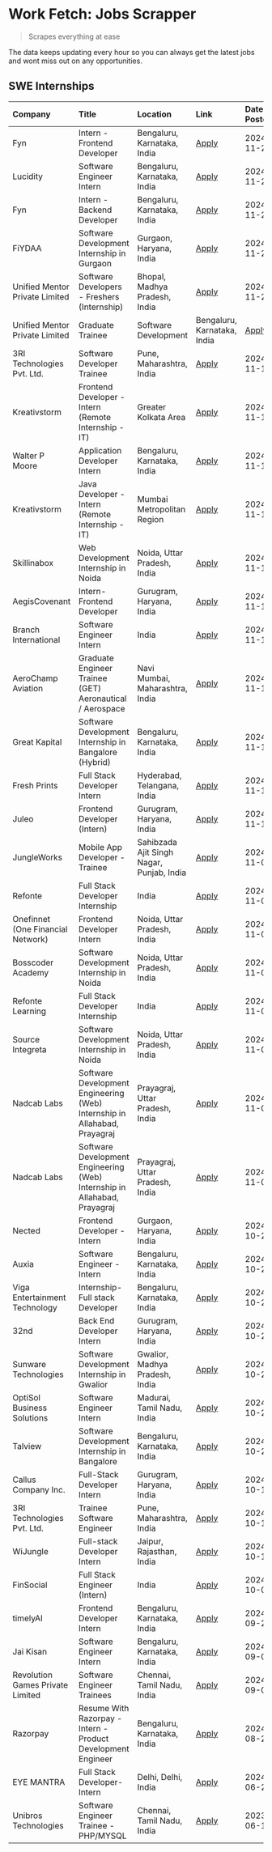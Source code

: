 # Work Fetch: Jobs Scrapper
> Scrapes everything at ease

The data keeps updating every hour so you can always get the latest jobs and wont miss out on any opportunities.

## SWE Internships
<!--START_SECTION:workfetch-->
| Company                           | Title                                                                     | Location                                  | Link                                                                                                                                                                                                                                            | Date Posted   |
|:----------------------------------|:--------------------------------------------------------------------------|:------------------------------------------|:------------------------------------------------------------------------------------------------------------------------------------------------------------------------------------------------------------------------------------------------|:--------------|
| Fyn                               | Intern - Frontend Developer                                               | Bengaluru, Karnataka, India               | [Apply](https://in.linkedin.com/jobs/view/intern-frontend-developer-at-fyn-4079706595?position=21&pageNum=0&refId=kH9d%2BLcnUtJM8q5MqqJzdQ%3D%3D&trackingId=Y7j1vCUKEYJvlv7%2FasGfDg%3D%3D)                                                     | 2024-11-21    |
| Lucidity                          | Software Engineer Intern                                                  | Bengaluru, Karnataka, India               | [Apply](https://in.linkedin.com/jobs/view/software-engineer-intern-at-lucidity-4081805788?position=33&pageNum=0&refId=kH9d%2BLcnUtJM8q5MqqJzdQ%3D%3D&trackingId=40%2BjmtESmpQyub9vjVCoxg%3D%3D)                                                 | 2024-11-21    |
| Fyn                               | Intern - Backend Developer                                                | Bengaluru, Karnataka, India               | [Apply](https://in.linkedin.com/jobs/view/intern-backend-developer-at-fyn-4079708425?position=40&pageNum=0&refId=kH9d%2BLcnUtJM8q5MqqJzdQ%3D%3D&trackingId=3mAhFA0AcOctrkcpIQCw0Q%3D%3D)                                                        | 2024-11-21    |
| FiYDAA                            | Software Development Internship in Gurgaon                                | Gurgaon, Haryana, India                   | [Apply](https://in.linkedin.com/jobs/view/software-development-internship-in-gurgaon-at-fiydaa-4080399455?position=28&pageNum=0&refId=kH9d%2BLcnUtJM8q5MqqJzdQ%3D%3D&trackingId=xe4EghaNVuVQeig9ToYwpQ%3D%3D)                                   | 2024-11-20    |
| Unified Mentor Private Limited    | Software Developers - Freshers (Internship)                               | Bhopal, Madhya Pradesh, India             | [Apply](https://in.linkedin.com/jobs/view/software-developers-freshers-internship-at-unified-mentor-private-limited-4078446287?position=53&pageNum=0&refId=kH9d%2BLcnUtJM8q5MqqJzdQ%3D%3D&trackingId=1N4fI43XJXvtUhVd%2Fsla8w%3D%3D)            | 2024-11-20    |
| Unified Mentor Private Limited    | Graduate Trainee | Software Development                                   | Bengaluru, Karnataka, India               | [Apply](https://in.linkedin.com/jobs/view/graduate-trainee-software-development-at-unified-mentor-private-limited-4078450070?position=60&pageNum=0&refId=kH9d%2BLcnUtJM8q5MqqJzdQ%3D%3D&trackingId=2YWx4AiAzW%2BeFKmvx%2BBZXQ%3D%3D)            | 2024-11-20    |
| 3RI Technologies Pvt. Ltd.        | Software Developer Trainee                                                | Pune, Maharashtra, India                  | [Apply](https://in.linkedin.com/jobs/view/software-developer-trainee-at-3ri-technologies-pvt-ltd-4080283578?position=20&pageNum=0&refId=kH9d%2BLcnUtJM8q5MqqJzdQ%3D%3D&trackingId=VEIJlXUuooqj6CxuOV%2BKxw%3D%3D)                               | 2024-11-19    |
| Kreativstorm                      | Frontend Developer - Intern (Remote Internship - IT)                      | Greater Kolkata Area                      | [Apply](https://in.linkedin.com/jobs/view/frontend-developer-intern-remote-internship-it-at-kreativstorm-4079519905?position=16&pageNum=0&refId=kH9d%2BLcnUtJM8q5MqqJzdQ%3D%3D&trackingId=XZqPcxhq2ND9scJuwnJ9pA%3D%3D)                         | 2024-11-18    |
| Walter P Moore                    | Application Developer Intern                                              | Bengaluru, Karnataka, India               | [Apply](https://in.linkedin.com/jobs/view/application-developer-intern-at-walter-p-moore-4077126811?position=25&pageNum=0&refId=kH9d%2BLcnUtJM8q5MqqJzdQ%3D%3D&trackingId=KKvw%2Fdn%2FHIKtLf9KhkGRug%3D%3D)                                     | 2024-11-18    |
| Kreativstorm                      | Java Developer - Intern (Remote Internship - IT)                          | Mumbai Metropolitan Region                | [Apply](https://in.linkedin.com/jobs/view/java-developer-intern-remote-internship-it-at-kreativstorm-4079340084?position=49&pageNum=0&refId=kH9d%2BLcnUtJM8q5MqqJzdQ%3D%3D&trackingId=PUvCInfqEYfxi4RvjkfCXQ%3D%3D)                             | 2024-11-18    |
| Skillinabox                       | Web Development Internship in Noida                                       | Noida, Uttar Pradesh, India               | [Apply](https://in.linkedin.com/jobs/view/web-development-internship-in-noida-at-skillinabox-4077783016?position=27&pageNum=0&refId=kH9d%2BLcnUtJM8q5MqqJzdQ%3D%3D&trackingId=PUd922Dak7m3g8Y01EqEeA%3D%3D)                                     | 2024-11-16    |
| AegisCovenant                     | Intern- Frontend Developer                                                | Gurugram, Haryana, India                  | [Apply](https://in.linkedin.com/jobs/view/intern-frontend-developer-at-aegiscovenant-4077391475?position=29&pageNum=0&refId=kH9d%2BLcnUtJM8q5MqqJzdQ%3D%3D&trackingId=O0%2BcZynUWEddkHwmbY8lMQ%3D%3D)                                           | 2024-11-15    |
| Branch International              | Software Engineer Intern                                                  | India                                     | [Apply](https://in.linkedin.com/jobs/view/software-engineer-intern-at-branch-international-4054425650?position=37&pageNum=0&refId=kH9d%2BLcnUtJM8q5MqqJzdQ%3D%3D&trackingId=Ej37cmatnorSMX46JMotdA%3D%3D)                                       | 2024-11-15    |
| AeroChamp Aviation                | Graduate Engineer Trainee (GET) Aeronautical / Aerospace                  | Navi Mumbai, Maharashtra, India           | [Apply](https://in.linkedin.com/jobs/view/graduate-engineer-trainee-get-aeronautical-aerospace-at-aerochamp-aviation-4075807848?position=45&pageNum=0&refId=kH9d%2BLcnUtJM8q5MqqJzdQ%3D%3D&trackingId=t0R%2Fy%2Bq%2FYTLlZA%2BS0V86Eg%3D%3D)     | 2024-11-15    |
| Great Kapital                     | Software Development Internship in Bangalore (Hybrid)                     | Bengaluru, Karnataka, India               | [Apply](https://in.linkedin.com/jobs/view/software-development-internship-in-bangalore-hybrid-at-great-kapital-4074322094?position=22&pageNum=0&refId=kH9d%2BLcnUtJM8q5MqqJzdQ%3D%3D&trackingId=YnVthJplI3RqQD3oI%2BKmww%3D%3D)                 | 2024-11-12    |
| Fresh Prints                      | Full Stack Developer Intern                                               | Hyderabad, Telangana, India               | [Apply](https://in.linkedin.com/jobs/view/full-stack-developer-intern-at-fresh-prints-4074759619?position=31&pageNum=0&refId=kH9d%2BLcnUtJM8q5MqqJzdQ%3D%3D&trackingId=kEF8X41n9du8SsV7JzBDww%3D%3D)                                            | 2024-11-12    |
| Juleo                             | Frontend Developer (Intern)                                               | Gurugram, Haryana, India                  | [Apply](https://in.linkedin.com/jobs/view/frontend-developer-intern-at-juleo-4072443159?position=42&pageNum=0&refId=kH9d%2BLcnUtJM8q5MqqJzdQ%3D%3D&trackingId=QR9UUsfrRqS7c7r%2B38ZW4Q%3D%3D)                                                   | 2024-11-12    |
| JungleWorks                       | Mobile App Developer - Trainee                                            | Sahibzada Ajit Singh Nagar, Punjab, India | [Apply](https://in.linkedin.com/jobs/view/mobile-app-developer-trainee-at-jungleworks-4069768065?position=56&pageNum=0&refId=kH9d%2BLcnUtJM8q5MqqJzdQ%3D%3D&trackingId=HJpSxQMV959zEttRrxP3oQ%3D%3D)                                            | 2024-11-08    |
| Refonte                           | Full Stack Developer Internship                                           | India                                     | [Apply](https://in.linkedin.com/jobs/view/full-stack-developer-internship-at-refonte-4071576773?position=35&pageNum=0&refId=kH9d%2BLcnUtJM8q5MqqJzdQ%3D%3D&trackingId=Wa8ASN2ktGs7HXUGX8hxiA%3D%3D)                                             | 2024-11-07    |
| Onefinnet (One Financial Network) | Frontend Developer Intern                                                 | Noida, Uttar Pradesh, India               | [Apply](https://in.linkedin.com/jobs/view/frontend-developer-intern-at-onefinnet-one-financial-network-4067260672?position=46&pageNum=0&refId=kH9d%2BLcnUtJM8q5MqqJzdQ%3D%3D&trackingId=LDRrAYa8UA5j8yiUt%2ByWow%3D%3D)                         | 2024-11-07    |
| Bosscoder Academy                 | Software Development Internship in Noida                                  | Noida, Uttar Pradesh, India               | [Apply](https://in.linkedin.com/jobs/view/software-development-internship-in-noida-at-bosscoder-academy-4070090866?position=9&pageNum=0&refId=kH9d%2BLcnUtJM8q5MqqJzdQ%3D%3D&trackingId=7oWSGqE1kDOVzX3Ci7ExpA%3D%3D)                           | 2024-11-06    |
| Refonte Learning                  | Full Stack Developer Internship                                           | India                                     | [Apply](https://in.linkedin.com/jobs/view/full-stack-developer-internship-at-refonte-learning-4070516081?position=32&pageNum=0&refId=kH9d%2BLcnUtJM8q5MqqJzdQ%3D%3D&trackingId=ZOhYSk%2F5lF5lbORF%2BZxucQ%3D%3D)                                | 2024-11-06    |
| Source Integreta                  | Software Development Internship in Noida                                  | Noida, Uttar Pradesh, India               | [Apply](https://in.linkedin.com/jobs/view/software-development-internship-in-noida-at-source-integreta-4066120527?position=12&pageNum=0&refId=kH9d%2BLcnUtJM8q5MqqJzdQ%3D%3D&trackingId=v0l%2FIKboHsexCseyuQCacQ%3D%3D)                         | 2024-11-02    |
| Nadcab Labs                       | Software Development Engineering (Web) Internship in Allahabad, Prayagraj | Prayagraj, Uttar Pradesh, India           | [Apply](https://in.linkedin.com/jobs/view/software-development-engineering-web-internship-in-allahabad-prayagraj-at-nadcab-labs-4064940107?position=2&pageNum=0&refId=kH9d%2BLcnUtJM8q5MqqJzdQ%3D%3D&trackingId=BFqtwWt3gthl77csfaZTKg%3D%3D)   | 2024-11-01    |
| Nadcab Labs                       | Software Development Engineering (Web) Internship in Allahabad, Prayagraj | Prayagraj, Uttar Pradesh, India           | [Apply](https://in.linkedin.com/jobs/view/software-development-engineering-web-internship-in-allahabad-prayagraj-at-nadcab-labs-4064934919?position=3&pageNum=0&refId=kH9d%2BLcnUtJM8q5MqqJzdQ%3D%3D&trackingId=nAeMzlmcU%2BlAPQuj0Ym0gA%3D%3D) | 2024-11-01    |
| Nected                            | Frontend Developer - Intern                                               | Gurgaon, Haryana, India                   | [Apply](https://in.linkedin.com/jobs/view/frontend-developer-intern-at-nected-4060911002?position=8&pageNum=0&refId=kH9d%2BLcnUtJM8q5MqqJzdQ%3D%3D&trackingId=D354rKEeS2H7i%2BmPhRHGGA%3D%3D)                                                   | 2024-10-29    |
| Auxia                             | Software Engineer - Intern                                                | Bengaluru, Karnataka, India               | [Apply](https://in.linkedin.com/jobs/view/software-engineer-intern-at-auxia-4060904544?position=18&pageNum=0&refId=kH9d%2BLcnUtJM8q5MqqJzdQ%3D%3D&trackingId=Zq3XN0WuioE30W7cGRYCcg%3D%3D)                                                      | 2024-10-29    |
| Viga Entertainment Technology     | Internship-Full stack Developer                                           | Bengaluru, Karnataka, India               | [Apply](https://in.linkedin.com/jobs/view/internship-full-stack-developer-at-viga-entertainment-technology-4061962911?position=34&pageNum=0&refId=kH9d%2BLcnUtJM8q5MqqJzdQ%3D%3D&trackingId=L2zdI98kIjJeeXqMy1aZSg%3D%3D)                       | 2024-10-29    |
| 32nd                              | Back End Developer Intern                                                 | Gurugram, Haryana, India                  | [Apply](https://in.linkedin.com/jobs/view/back-end-developer-intern-at-32nd-4062280105?position=38&pageNum=0&refId=kH9d%2BLcnUtJM8q5MqqJzdQ%3D%3D&trackingId=bkgCn9gTTpeo%2BOj2pkn5bg%3D%3D)                                                    | 2024-10-29    |
| Sunware Technologies              | Software Development Internship in Gwalior                                | Gwalior, Madhya Pradesh, India            | [Apply](https://in.linkedin.com/jobs/view/software-development-internship-in-gwalior-at-sunware-technologies-4059018500?position=13&pageNum=0&refId=kH9d%2BLcnUtJM8q5MqqJzdQ%3D%3D&trackingId=N%2F%2BU03tL3oAFQGLYDIAjyg%3D%3D)                 | 2024-10-25    |
| OptiSol Business Solutions        | Software Engineer Intern                                                  | Madurai, Tamil Nadu, India                | [Apply](https://in.linkedin.com/jobs/view/software-engineer-intern-at-optisol-business-solutions-4056744789?position=59&pageNum=0&refId=kH9d%2BLcnUtJM8q5MqqJzdQ%3D%3D&trackingId=kIHNdXsIJpuq1di7o7jxjg%3D%3D)                                 | 2024-10-23    |
| Talview                           | Software Development Internship in Bangalore                              | Bengaluru, Karnataka, India               | [Apply](https://in.linkedin.com/jobs/view/software-development-internship-in-bangalore-at-talview-4055420944?position=5&pageNum=0&refId=kH9d%2BLcnUtJM8q5MqqJzdQ%3D%3D&trackingId=IYp2Cna10AAOF2nTypViHg%3D%3D)                                 | 2024-10-20    |
| Callus Company Inc.               | Full-Stack Developer Intern                                               | Gurugram, Haryana, India                  | [Apply](https://in.linkedin.com/jobs/view/full-stack-developer-intern-at-callus-company-inc-4052948592?position=26&pageNum=0&refId=kH9d%2BLcnUtJM8q5MqqJzdQ%3D%3D&trackingId=GZXQMfaozaypYiQZDmFvgg%3D%3D)                                      | 2024-10-18    |
| 3RI Technologies Pvt. Ltd.        | Trainee Software Engineer                                                 | Pune, Maharashtra, India                  | [Apply](https://in.linkedin.com/jobs/view/trainee-software-engineer-at-3ri-technologies-pvt-ltd-4048233384?position=44&pageNum=0&refId=kH9d%2BLcnUtJM8q5MqqJzdQ%3D%3D&trackingId=xiAjpBqrYL1I8GsvB%2BitXQ%3D%3D)                                | 2024-10-15    |
| WiJungle                          | Full-stack Developer Intern                                               | Jaipur, Rajasthan, India                  | [Apply](https://in.linkedin.com/jobs/view/full-stack-developer-intern-at-wijungle-4048227759?position=51&pageNum=0&refId=kH9d%2BLcnUtJM8q5MqqJzdQ%3D%3D&trackingId=vThLS9zwWQrc1qALrdIVXQ%3D%3D)                                                | 2024-10-15    |
| FinSocial                         | Full Stack Engineer (Intern)                                              | India                                     | [Apply](https://in.linkedin.com/jobs/view/full-stack-engineer-intern-at-finsocial-4041564486?position=58&pageNum=0&refId=kH9d%2BLcnUtJM8q5MqqJzdQ%3D%3D&trackingId=x0J11DxqCdCuS4a434r4mA%3D%3D)                                                | 2024-10-06    |
| timelyAI                          | Frontend Developer Intern                                                 | Bengaluru, Karnataka, India               | [Apply](https://in.linkedin.com/jobs/view/frontend-developer-intern-at-timelyai-4030925040?position=10&pageNum=0&refId=kH9d%2BLcnUtJM8q5MqqJzdQ%3D%3D&trackingId=%2BkmlOzPFa8cewg08kPwT%2BQ%3D%3D)                                              | 2024-09-20    |
| Jai Kisan                         | Software Engineer Intern                                                  | Bengaluru, Karnataka, India               | [Apply](https://in.linkedin.com/jobs/view/software-engineer-intern-at-jai-kisan-4024075360?position=39&pageNum=0&refId=kH9d%2BLcnUtJM8q5MqqJzdQ%3D%3D&trackingId=WIcW%2F6lYOLE1FAhYgjSL8Q%3D%3D)                                                | 2024-09-09    |
| Revolution Games Private Limited  | Software Engineer Trainees                                                | Chennai, Tamil Nadu, India                | [Apply](https://in.linkedin.com/jobs/view/software-engineer-trainees-at-revolution-games-private-limited-4015912927?position=36&pageNum=0&refId=kH9d%2BLcnUtJM8q5MqqJzdQ%3D%3D&trackingId=uPV31a06lgmfsvJAUOayAA%3D%3D)                         | 2024-09-02    |
| Razorpay                          | Resume With Razorpay - Intern - Product Development Engineer              | Bengaluru, Karnataka, India               | [Apply](https://in.linkedin.com/jobs/view/resume-with-razorpay-intern-product-development-engineer-at-razorpay-4007395641?position=4&pageNum=0&refId=kH9d%2BLcnUtJM8q5MqqJzdQ%3D%3D&trackingId=PHu7x1JeSi6lGmwtBupSQA%3D%3D)                    | 2024-08-22    |
| EYE MANTRA                        | Full Stack Developer- Intern                                              | Delhi, Delhi, India                       | [Apply](https://in.linkedin.com/jobs/view/full-stack-developer-intern-at-eye-mantra-3960988037?position=52&pageNum=0&refId=kH9d%2BLcnUtJM8q5MqqJzdQ%3D%3D&trackingId=Y0H3RjhL5qe%2BxwTTb1RAHw%3D%3D)                                            | 2024-06-28    |
| Unibros Technologies              | Software Engineer Trainee - PHP/MYSQL                                     | Chennai, Tamil Nadu, India                | [Apply](https://in.linkedin.com/jobs/view/software-engineer-trainee-php-mysql-at-unibros-technologies-3656599241?position=48&pageNum=0&refId=kH9d%2BLcnUtJM8q5MqqJzdQ%3D%3D&trackingId=%2F7%2B3jp%2FIdjRGPZK4gsRaGQ%3D%3D)                      | 2023-06-12    |
<!--END_SECTION:workfetch-->
